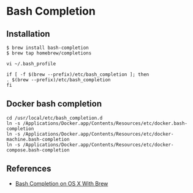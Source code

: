 # Bash Completion

## Installation

```text
$ brew install bash-completion
$ brew tap homebrew/completions
```

```text
vi ~/.bash_profile
```

```text
if [ -f $(brew --prefix)/etc/bash_completion ]; then
. $(brew --prefix)/etc/bash_completion
fi
```

## Docker bash completion

```text
cd /usr/local/etc/bash_completion.d
ln -s /Applications/Docker.app/Contents/Resources/etc/docker.bash-completion
ln -s /Applications/Docker.app/Contents/Resources/etc/docker-machine.bash-completion
ln -s /Applications/Docker.app/Contents/Resources/etc/docker-compose.bash-completion
```

## References

* [Bash Completion on OS X With Brew](http://davidalger.com/development/bash-completion-on-os-x-with-brew/)

